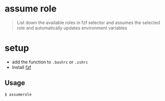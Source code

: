# assume role
> List down the available roles in fzf selector and assumes the selected role and automatically updates environment variables
# setup
- add the function to `.bashrc` or `.zshrc`
- Install [fzf](https://github.com/junegunn/fzf)

## Usage

```sh
$ assumerole
```
